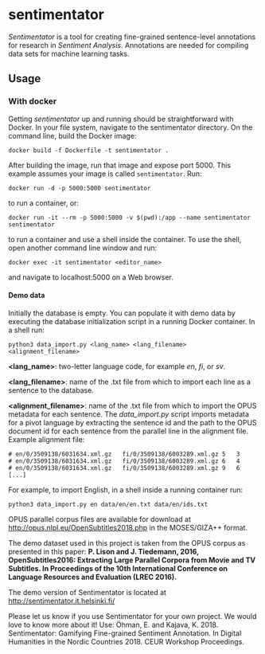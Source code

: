 
# sentimentator

*Sentimentator* is a tool for creating fine-grained sentence-level annotations
for research in *Sentiment Analysis*. Annotations are needed for compiling data
sets for machine learning tasks.

## Usage

### With docker

Getting *sentimentator* up and running should be straightforward with Docker.
In your file system, navigate to the sentimentator directory. On the command line, build the Docker image:
    
    docker build -f Dockerfile -t sentimentator .

After building the image, run that image and expose port 5000. This example assumes your
image is called `sentimentator`. Run:

    docker run -d -p 5000:5000 sentimentator

to run a container, or:

    docker run -it --rm -p 5000:5000 -v $(pwd):/app --name sentimentator sentimentator
    
to run a container and use a shell inside the container. To use the shell, open another command line window and run:

    docker exec -it sentimentator <editor_name>

and navigate to localhost:5000 on a Web browser.

#### Demo data

Initially the database is empty. You can populate it with demo data by
executing the database initialization script in a running Docker container.
In a shell run:

    python3 data_import.py <lang_name> <lang_filename> <alignment_filename>

**<lang_name>**: two-letter language code, for example *en*, *fi*, or *sv*.

**<lang_filename>**: name of the .txt file from which to import each line as a sentence to the database.

**<alignment_filename>**: name of the .txt file from which to import the OPUS metadata for each sentence. The *data_import.py* script imports metadata for a pivot language by extracting the sentence id and the path to the OPUS document id for each sentence from the parallel line in the alignment file.
Example alignment file:

    # en/0/3509138/6031634.xml.gz	fi/0/3509138/6003289.xml.gz	5	3
    # en/0/3509138/6031634.xml.gz	fi/0/3509138/6003289.xml.gz	6	4
    # en/0/3509138/6031634.xml.gz	fi/0/3509138/6003289.xml.gz	9	6
    [...]
    
 For example, to import English, in a shell inside a running container run:

    python3 data_import.py en data/en/en.txt data/en/ids.txt

OPUS parallel corpus files are available for download at http://opus.nlpl.eu/OpenSubtitles2018.php in the MOSES/GIZA++ format.

The demo dataset used in this project is taken from the OPUS corpus as presented in this paper:
**P. Lison and J. Tiedemann, 2016, OpenSubtitles2016: Extracting Large Parallel Corpora from Movie and TV Subtitles. In Proceedings of the 10th International Conference on Language Resources and Evaluation (LREC 2016).**

The demo version of Sentimentator is located at http://sentimentator.it.helsinki.fi/

Please let us know if you use Sentimentator for your own project. We would love to know more about it! Use:
Öhman, E. and Kajava, K. 2018. Sentimentator: Gamifying Fine-grained Sentiment Annotation. In Digital Humanities
in the Nordic Countries 2018. CEUR Workshop Proceedings.
